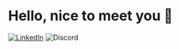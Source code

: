 <h1>Hello, nice to meet you 👋</h1>


[![LinkedIn](https://img.shields.io/badge/linkedin-%230077B5.svg?style=for-the-badge&logo=linkedin&logoColor=white)](https://www.linkedin.com/in/wilson-agyapong/)
![Discord](https://img.shields.io/badge/Discord-%235865F2.svg?style=for-the-badge&logo=discord&logoColor=white)





<!---
WilsoAgya/WilsoAgya is a ✨ special ✨ repository because its `README.md` (this file) appears on your GitHub profile.
You can click the Preview link to take a look at your changes.
--->
